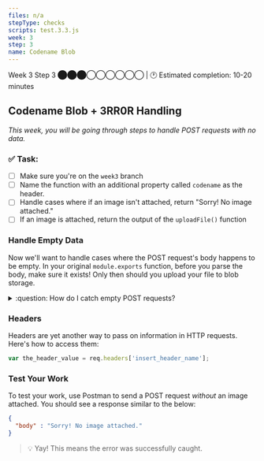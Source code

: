 ```yaml
---
files: n/a
stepType: checks
scripts: test.3.3.js
week: 3
step: 3
name: Codename Blob
---
```


Week 3 Step 3 ⬤⬤⬤◯◯◯◯◯◯ | 🕐 Estimated completion: 10-20 minutes

## Codename Blob + 3RR0R Handling
*This week, you will be going through steps to handle POST requests with no data.*

### ✅  Task:

- [ ]  Make sure you're on the `week3` branch
- [ ]  Name the function with an additional property called `codename` as the header.
- [ ]  Handle cases where if an image isn't attached, return "Sorry! No image attached."
- [ ]  If an image is attached, return the output of the `uploadFile()` function

### Handle Empty Data

Now we'll want to handle cases where the POST request's body happens to be empty. In your original `module.exports` function, before you parse the body, make sure it exists! Only then should you upload your file to blob storage.

<details>
<summary>:question: How do I catch empty POST requests?</summary>

Use an if-else statement to catch when `body == ""`. If it's empty, set the `responseMessage` to "Sorry! No image attached." Otherwise, you can safely parse the body!

```js
var responseMessage = ""
if (body == "") {
    responseMessage = "Sorry! No image attached."
} else {
    var password = // get the header called "codename"
    context.log(password)
    responseMessage = await uploadFile(parsedBody, password);
}
```
> :bulb: Hint: `responseMessage` is what we're returning to the user as the output.
</details>

### Headers
Headers are yet another way to pass on information in HTTP requests. Here's how to access them:
```js
var the_header_value = req.headers['insert_header_name'];
```

### Test Your Work

To test your work, use Postman to send a POST request *without* an image attached. You should see a response similar to the below:

```JSON
{
  "body" : "Sorry! No image attached."
}
```
> 💡 Yay! This means the error was successfully caught.
